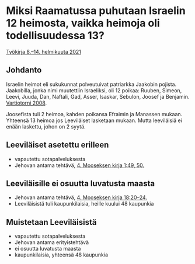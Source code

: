 # Miksi Raamatussa puhutaan Israelin 12 heimosta, vaikka heimoja oli todellisuudessa 13?
[Työkirja 8.–14. helmikuuta 2021](https://wol.jw.org/fi/wol/d/r16/lp-fi/202021016)


## Johdanto
Israelin heimot eli sukukunnat polveutuivat patriarkka Jaakobin pojista. Jaakobilla, jonka nimi muutettiin Israeliksi, oli 12 poikaa: Ruuben, Simeon, Leevi, Juuda, Dan, Naftali, Gad, Asser, Isaskar, Sebulon, Joosef ja Benjamin.
[Vartiotorni 2008](https://wol.jw.org/fi/wol/d/r16/lp-fi/2008488#h=7:0-12:0).

Joosefista tuli 2 heimoa, kahden poikansa Efraimin ja Manassen mukaan.
Yhteensä 13 heimoa jos Leeviläiset lasketaan mukaan.
Mutta leeviläisiä ei enään laskettu, johon on 2 syytä.

## Leeviläiset asetettu erilleen
* vapautettu sotapalveluksesta
* Jehovan antama tehtävä, [4. Mooseksen kirja 1:49, 50.](https://wol.jw.org/fi/wol/b/r16/lp-fi/nwtsty/4/1#study=discover&v=4:1:49-4:1:50)

## Leeviläisille ei osuutta luvatusta maasta
* Jehovan antama tehtävä, [4. Mooseksen kirja 18:20–24.](https://wol.jw.org/fi/wol/b/r16/lp-fi/nwtsty/4/18#study=discover&v=4:18:20-4:18:24)
* Leeviläisistä tuli kaupunkilaisia, heille kuului 48 kaupunkia


## Muistetaan Leeviläisistä
* vapautettu sotapalveluksesta
* Jehovan antama erityistehtävä
* ei osuutta luvatusta maasta
* kaupunkilaisia, yhteensä 48 kaupunkia
